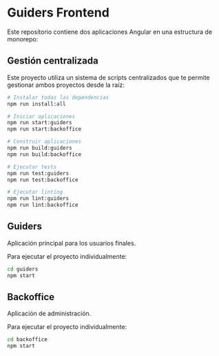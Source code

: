 # Guiders Frontend

Este repositorio contiene dos aplicaciones Angular en una estructura de monorepo:

## Gestión centralizada

Este proyecto utiliza un sistema de scripts centralizados que te permite gestionar ambos proyectos desde la raíz:

```bash
# Instalar todas las dependencias
npm run install:all

# Iniciar aplicaciones
npm run start:guiders
npm run start:backoffice

# Construir aplicaciones
npm run build:guiders
npm run build:backoffice

# Ejecutar tests
npm run test:guiders
npm run test:backoffice

# Ejecutar linting
npm run lint:guiders
npm run lint:backoffice
```

## Guiders
Aplicación principal para los usuarios finales.

Para ejecutar el proyecto individualmente:
```bash
cd guiders
npm start
```

## Backoffice
Aplicación de administración.

Para ejecutar el proyecto individualmente:
```bash
cd backoffice
npm start
```